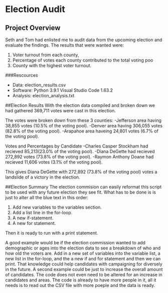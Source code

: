 # Election Audit

## Project Overview
Seth and Tom had enlisted me to audit data from the upcoming election and evaluate the findings. The results that were wanted were: 
1. Voter turnout from each county,
2. Percentage of votes each county contributed to the total voting poo
3. County with the highest voter turnout.

###Rescources
- Data: election_results.csv
- Software: Python 3.9.1
	    Visual Studio Code 1.63.2
- Analysis: election_analysis.txt

##Election Results
With the election data compiled and broken down we had gathered 
369,711 votes were cast in this election.

The votes were broken down from these 3 counties:
-Jefferson area having 38,855 votes (10.5% of the voting pool). 
-Denver area having 306,055 votes (82.8% of the voting pool).
-Arapahoe area haveing 24,801 votes (6.7% of the voting pool).

Votes and Percentages by Candidate
-Charles Casper Stockham had recieved 85,213(23.0% of the voting pool).
-Diana DeGette had recieved 272,892 votes (73.8% of the voting pool).
-Raymon Anthony Doane had recieved 11,606 votes (3.1% of the voting pool).

This gives Diana DeGette with 272,892 (73.8% of the voting pool) votes a landslide of a victory in the election.

##Election Summary
The election commision can easily reformat this script to be used with any future election they see fit. What has to be done is is just to alter all the blue text in this order:

1. Add new variables to the variables section.
2. Add a list line in the for-loop.
3. A new if-statement.
4. A new for statement.

Then it is ready to run with a print statement.

A good example would be if the election commission wanted to add demographic or ages into the election data to see a breakdown of who and how old the voters are. Add in a new set of variables into the variable list, a new list in the for-loop, and the a new if and for statement and then we can print.  That knowledge could help candidates with campaigning for diversely in the future.
A second example could be just to increase the overall amount of candidates. The code does not even need to be altered for an increase in candidates and areas.  The code is already to have more people in it, all it needs is to read out the CSV file with more poeple and the data is ready.







